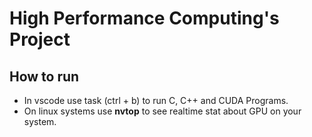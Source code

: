 # High Performance Computing's Project

## How to run
* In vscode use task (ctrl + b) to run C, C++ and CUDA Programs.
* On linux systems use **nvtop** to see realtime stat about GPU on your system.